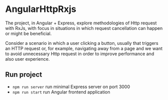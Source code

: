 # AngularHttpRxjs

The project, in Angular + Express, explore methodologies of Http request with RxJs, 
with focus in situations in which request cancellation can happen or might be beneficial.

Consider a scenario in which a user clicking a button, usually
that triggers an HTTP request or, for example, navigating away from a page 
and we want to avoid unnecessary Http request in order to improve performance and also user experience.

## Run project

- `npm run server` run minimal Express server on port 3000
- `npm run start` run Angular frontend application
